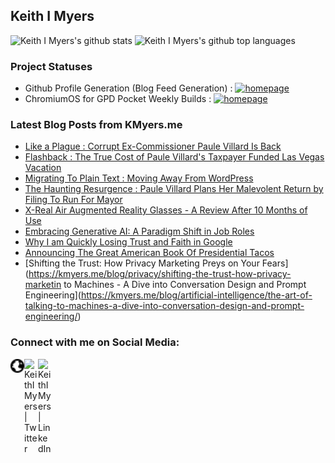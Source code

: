 <!--
**KeithIMyers/KeithIMyers** is a ✨ _special_ ✨ repository because its `README.md` (this file) appears on your GitHub profile.

Here are some ideas to get you started:

- 🔭 I’m currently working on ...
- 🌱 I’m currently learning ...
- 👯 I’m looking to collaborate on ...
- 🤔 I’m looking for help with ...
- 💬 Ask me about ...
- 📫 How to reach me: ...
- 😄 Pronouns: ...
- ⚡ Fun fact: ...
-->
## Keith I Myers
  <img height="180em" src="https://github-readme-stats.vercel.app/api?username=KeithIMyers&show_icons=true&theme=merko&count_private=true" alt="Keith I Myers's github stats" /> <img height="180em" src="https://github-readme-stats.vercel.app/api/top-langs/?username=KeithIMyers&theme=merko&layout=compact" alt="Keith I Myers's github top languages" />
  
  ### Project Statuses
- Github Profile Generation (Blog Feed Generation)  : [![homepage](https://github.com/KeithIMyers/KeithIMyers/workflows/Latest%20blog%20post%20workflow/badge.svg)](https://kmyers.me/blog/ "Blog Page")
- ChromiumOS for GPD Pocket Weekly Builds : [![homepage](https://github.com/KeithIMyers/overlay-gpdpocket/workflows/Build%20Automation/badge.svg)](https://github.com/KeithIMyers/overlay-gpdpocket "Project Page")


### Latest Blog Posts from KMyers.me
<!-- BLOG-POST-LIST:START -->
 - [Like a Plague : Corrupt Ex-Commissioner Paule Villard Is Back](https://kmyers.me/blog/paule-villard/like-a-plague-corrupt-ex-commissioner-paule-villard-is-back/)
 - [Flashback : The True Cost of Paule Villard's Taxpayer Funded Las Vegas Vacation](https://kmyers.me/blog/paule-villard/flashback-the-true-cost-of-paule-villards-taxpayer-funded-las-vegas-vacation/)
 - [Migrating To Plain Text : Moving Away From WordPress](https://kmyers.me/blog/general/migrating-to-plain-text-moving-away-from-wordpress/)
 - [The Haunting Resurgence : Paule Villard Plans Her Malevolent Return by Filing To Run For Mayor](https://kmyers.me/blog/citynmb/the-haunting-resurgence-paule-villard-plans-her-malevolent-return-by-filing-to-run-for-mayor/)
 - [X-Real Air Augmented Reality Glasses - A Review After 10 Months of Use](https://kmyers.me/blog/reviews/x-real-augmented-reality-glasses-a-review-after-10-months-of-use/)
 - [Embracing Generative AI: A Paradigm Shift in Job Roles](https://kmyers.me/blog/artificial-intelligence/embracing-generative-ai-a-paradigm-shift-in-job-roles/)
 - [Why I am Quickly Losing Trust and Faith in Google](https://kmyers.me/blog/google/why-i-am-quickly-losing-trust-and-faith-in-google/)
 - [Announcing The Great American Book Of Presidential Tacos](https://kmyers.me/blog/general/announcing-the-great-american-book-of-presidential-tacos/)
 - [Shifting the Trust: How Privacy Marketing Preys on Your Fears](https://kmyers.me/blog/privacy/shifting-the-trust-how-privacy-marketin to Machines - A Dive into Conversation Design and Prompt Engineering](https://kmyers.me/blog/artificial-intelligence/the-art-of-talking-to-machines-a-dive-into-conversation-design-and-prompt-engineering/)
<!-- BLOG-POST-LIST:END -->


### Connect with me on Social Media:

[<img align="left" alt="KMyers.me" width="22px" src="https://raw.githubusercontent.com/iconic/open-iconic/master/svg/globe.svg" />][website]
[<img align="left" alt="KeithIMyers| Twitter" width="22px" src="https://cdn.jsdelivr.net/npm/simple-icons@v3/icons/twitter.svg" />][twitter]
[<img align="left" alt="KeithIMyers | LinkedIn" width="22px" src="https://cdn.jsdelivr.net/npm/simple-icons@v3/icons/linkedin.svg" />][linkedin]
<br />

[website]: https://KMyers.me
[twitter]: https://twitter.com/KeithIMyers
[linkedin]: https://linkedin.com/in/keithimyers/
